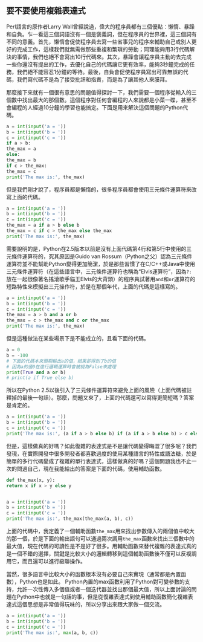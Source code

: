 ## 要不要使用複雜表達式

Perl語言的原作者Larry Wall曾經說過，偉大的程序員都有三個優點：懶惰、暴躁和自負。乍一看這三個詞語沒有一個是褒義詞，但在程序員的世界裡，這三個詞有不同的意義。首先，懶惰會促使程序員去寫一些省事兒的程序來輔助自己或別人更好的完成工作，這樣我們就無需做那些重複和繁瑣的勞動；同理能夠用3行代碼解決的事情，我們也絕不會寫出10行代碼來。其次，暴躁會讓程序員主動的去完成一些你還沒有提出的工作，去優化自己的代碼讓它更有效率，能夠3秒鐘完成的任務，我們絕不能容忍1分鐘的等待。最後，自負會促使程序員寫出可靠無誤的代碼，我們寫代碼不是為了接受批評和指責，而是為了讓其他人來膜拜。

那麼接下來就有一個很有意思的問題值得探討一下，我們需要一個程序從輸入的三個數中找出最大的那個數。這個程序對任何會編程的人來說都是小菜一碟，甚至不會編程的人經過10分鐘的學習也能搞定。下面是用來解決這個問題的Python代碼。

```Python
a = int(input('a = '))
b = int(input('b = '))
c = int(input('c = '))
if a > b:
the_max = a
else:
the_max = b
if c > the_max:
the_max = c
print('The max is:', the_max)
```

但是我們剛才說了，程序員都是懶惰的，很多程序員都會使用三元條件運算符來改寫上面的代碼。

```Python
a = int(input('a = '))
b = int(input('b = '))
c = int(input('c = '))
the_max = a if a > b else b
the_max = c if c > the_max else the_max
print('The max is:', the_max)
```

需要說明的是，Python在2.5版本以前是沒有上面代碼第4行和第5行中使用的三元條件運算符的，究其原因是Guido van Rossum（Python之父）認為三元條件運算符並不能幫助Python變得更加簡潔，於是那些習慣了在C/C++或Java中使用三元條件運算符（在這些語言中，三元條件運算符也稱為“Elvis運算符”，因為`?:`放在一起很像著名搖滾歌手貓王Elvis的大背頭）的程序員試著用`and`和`or`運算符的短路特性來模擬出三元操作符，於是在那個年代，上面的代碼是這樣寫的。

```Python
a = int(input('a = '))
b = int(input('b = '))
c = int(input('c = '))
the_max = a > b and a or b
the_max = c > the_max and c or the_max
print('The max is:', the_max)
```

但是這種做法在某些場景下是不能成立的，且看下面的代碼。

```Python
a = 0
b = -100
# 下面的代碼本來預期輸出a的值，結果卻得到了b的值
# 因為a的值0在進行邏輯運算時會被視為False來處理
print(True and a or b)
# print(a if True else b)
```

所以在Python 2.5以後引入了三元條件運算符來避免上面的風險（上面代碼被註釋掉的最後一句話）。那麼，問題又來了，上面的代碼還可以寫得更簡短嗎？答案是肯定的。

```Python
a = int(input('a = '))
b = int(input('b = '))
c = int(input('c = '))
print('The max is:', (a if a > b else b) if (a if a > b else b) > c else c)
```

但是，這樣做真的好嗎？如此復雜的表達式是不是讓代碼變得晦澀了很多呢？我們發現，在實際開發中很多開發者都喜歡過度的使用某種語言的特性或語法糖，於是簡單的多行代碼變成了複雜的單行表達式，這樣做真的好嗎？這個問題我也不止一次的問過自己，現在我能給出的答案是下面的代碼，使用輔助函數。

```Python
def the_max(x, y):
return x if x > y else y


a = int(input('a = '))
b = int(input('b = '))
c = int(input('c = '))
print('The max is:', the_max(the_max(a, b), c))
```

上面的代碼中，我定義了一個輔助函數`the_max`用來找出參數傳入的兩個值中較大的那一個，於是下面的輸出語句可以通過兩次調用`the_max`函數來找出三個數中的最大值，現在代碼的可讀性是不是好了很多。用輔助函數來替代複雜的表達式真的是一個不錯的選擇，關鍵是比較大小的邏輯轉移到這個輔助函數後不僅可以反複調用它，而且還可以進行級聯操作。

當然，很多語言中比較大小的函數根本沒有必要自己來實現（通常都是內置函數），Python也是如此。 Python內置的max函數利用了Python對可變參數的支持，允許一次性傳入多個值或者一個迭代器並找出那個最大值，所以上面討論的問題在Python中也就是一句話的事，但是從復雜表達式到使用輔助函數簡化複雜表達式這個思想是非常值得玩味的，所以分享出來跟大家做一個交流。

```Python
a = int(input('a = '))
b = int(input('b = '))
c = int(input('c = '))
print('The max is:', max(a, b, c))
```
